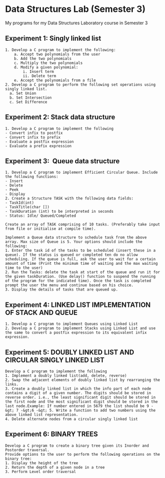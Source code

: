 # Data Structures Lab (Semester 3)
My programs for my Data Structures Laboratory course in Semester 3

## Experiment 1: Singly linked list
	1. Develop a C program to implement the following:
        a. Accept two polynomials from the user 
        b. Add the two polynomials
        c. Multiply the two polynomials
        d. Modify a given polynomial:
      	    i. Insert term
            ii. Delete term
        e. Accept the polynomials from a file
	2. Develop a C program to perform the following set operations using singly linked list.
      a. Set Union
      b. Set Intersection
      c. Set Difference

## Experiment 2: Stack data structure
	1. Develop a C program to implement the following
	- Convert infix to postfix
	- Convert infix to prefix
	- Evaluate a postfix expression
	- Evaluate a prefix expression

## Experiment 3:  Queue data structure
	1. Develop a C program to implement Efficient Circular Queue. Include the following functions:
	- Insert
	- Delete
	- Peek
	- Display
 	2. Create a Structure TASK with the following data fields:
	- TaskId(int)
 	- TaskTitle(char [])
	- TaskDuration (int) to be interpreted in seconds
 	- Status: Idle/ Queued/Completed
	
 	Create an array of TASK comprising of 10 tasks. (Preferably take input from file or initialise at compile time).
	
	Implement a Queue data structure to schedule task from the above array. Max size of Queue is 5. Your options should include the following:
	1. Enter the task id of the tasks to be scheduled (insert these in a queue). If the status is queued or completed ten do no allow scheduling. If the queue is full, ask the user to wait for a certain amount of time (Print the minimum time of waiting and the max waiting time to the user)
	2. Run the Tasks: delete the task at start of the queue and run it for the given taskDuration. (Use delay() function to suspend the running of the program for the indicated time). Once the task is completed prompt the user the menu and continue based on his choice.
	3. Display the details of tasks that are queued up.

## Experiment 4: LINKED LIST IMPLEMENTATION OF STACK AND QUEUE
	1. Develop a C program to implement Queues using Linked List
	2. Develop a C program to implement Stacks using Linked List and use the same to convert a postfix expression to its equivalent infix expression.

## Experiment 5: DOUBLY LINKED LIST AND CIRCULAR SINGLY LINKED LIST
	Develop a C program to implement the following
	1. Implement a doubly linked list(add, delete, reverse)
	2. Swap the adjacent elements of doubly linked list by rearranging the links.
	3. Create a doubly linked list in which the info part of each node contains a digit of a given number. The digits should be stored in reverse order. i.e., the least significant digit should be stored in the first node and the most significant digit should be stored in the last node.Example: If number entered in 5679 the list should be 9 -&gt; 7 -&gt;6 -&gt; 5. Write a function to add two numbers using the above linked list representation.
	4. Delete alternate nodes from a circular singly linked list

## Experiment 6: BINARY TREES
	Develop a C program to create a binary tree given its Inorder and Postorder traversal.
	Provide options to the user to perform the following operations on the binary tree:
	1. Display the height of the tree
	2. Return the depth of a given node in a tree
	3. Perform Level order traversal

